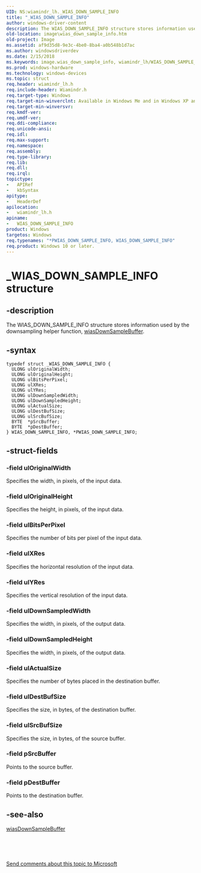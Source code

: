 ```yaml
---
UID: NS:wiamindr_lh._WIAS_DOWN_SAMPLE_INFO
title: "_WIAS_DOWN_SAMPLE_INFO"
author: windows-driver-content
description: The WIAS_DOWN_SAMPLE_INFO structure stores information used by the downsampling helper function, wiasDownSampleBuffer.
old-location: image\wias_down_sample_info.htm
old-project: Image
ms.assetid: af9d35d8-9e3c-4be0-8ba4-a0b548b1d7ac
ms.author: windowsdriverdev
ms.date: 2/15/2018
ms.keywords: image.wias_down_sample_info, wiamindr_lh/WIAS_DOWN_SAMPLE_INFO, *PWIAS_DOWN_SAMPLE_INFO, PWIAS_DOWN_SAMPLE_INFO, WIAS_DOWN_SAMPLE_INFO, wiastrct_f7468047-47a4-4c3a-ada4-3bf329b32304.xml, wiamindr_lh/PWIAS_DOWN_SAMPLE_INFO, PWIAS_DOWN_SAMPLE_INFO structure pointer [Imaging Devices], _WIAS_DOWN_SAMPLE_INFO, WIAS_DOWN_SAMPLE_INFO structure [Imaging Devices]
ms.prod: windows-hardware
ms.technology: windows-devices
ms.topic: struct
req.header: wiamindr_lh.h
req.include-header: Wiamindr.h
req.target-type: Windows
req.target-min-winverclnt: Available in Windows Me and in Windows XP and later versions of the Windows operating systems.
req.target-min-winversvr: 
req.kmdf-ver: 
req.umdf-ver: 
req.ddi-compliance: 
req.unicode-ansi: 
req.idl: 
req.max-support: 
req.namespace: 
req.assembly: 
req.type-library: 
req.lib: 
req.dll: 
req.irql: 
topictype:
-	APIRef
-	kbSyntax
apitype:
-	HeaderDef
apilocation:
-	wiamindr_lh.h
apiname:
-	WIAS_DOWN_SAMPLE_INFO
product: Windows
targetos: Windows
req.typenames: "*PWIAS_DOWN_SAMPLE_INFO, WIAS_DOWN_SAMPLE_INFO"
req.product: Windows 10 or later.
---
```


# _WIAS_DOWN_SAMPLE_INFO structure


## -description


The WIAS_DOWN_SAMPLE_INFO structure stores information used by the downsampling helper function, <a href="..\wiamdef\nf-wiamdef-wiasdownsamplebuffer.md">wiasDownSampleBuffer</a>.


## -syntax


````
typedef struct _WIAS_DOWN_SAMPLE_INFO {
  ULONG ulOriginalWidth;
  ULONG ulOriginalHeight;
  ULONG ulBitsPerPixel;
  ULONG ulXRes;
  ULONG ulYRes;
  ULONG ulDownSampledWidth;
  ULONG ulDownSampledHeight;
  ULONG ulActualSize;
  ULONG ulDestBufSize;
  ULONG ulSrcBufSize;
  BYTE  *pSrcBuffer;
  BYTE  *pDestBuffer;
} WIAS_DOWN_SAMPLE_INFO, *PWIAS_DOWN_SAMPLE_INFO;
````


## -struct-fields




### -field ulOriginalWidth

Specifies the width, in pixels, of the input data.


### -field ulOriginalHeight

Specifies the height, in pixels, of the input data.


### -field ulBitsPerPixel

Specifies the number of bits per pixel of the input data.


### -field ulXRes

Specifies the horizontal resolution of the input data.


### -field ulYRes

Specifies the vertical resolution of the input data.


### -field ulDownSampledWidth

Specifies the width, in pixels, of the output data.


### -field ulDownSampledHeight

Specifies the width, in pixels, of the output data.


### -field ulActualSize

Specifies the number of bytes placed in the destination buffer.


### -field ulDestBufSize

Specifies the size, in bytes, of the destination buffer.


### -field ulSrcBufSize

Specifies the size, in bytes, of the source buffer.


### -field pSrcBuffer

Points to the source buffer.


### -field pDestBuffer

Points to the destination buffer.


## -see-also

<a href="..\wiamdef\nf-wiamdef-wiasdownsamplebuffer.md">wiasDownSampleBuffer</a>



 

 

<a href="mailto:wsddocfb@microsoft.com?subject=Documentation%20feedback [Image\image]:%20WIAS_DOWN_SAMPLE_INFO structure%20 RELEASE:%20(2/15/2018)&amp;body=%0A%0APRIVACY STATEMENT%0A%0AWe use your feedback to improve the documentation. We don't use your email address for any other purpose, and we'll remove your email address from our system after the issue that you're reporting is fixed. While we're working to fix this issue, we might send you an email message to ask for more info. Later, we might also send you an email message to let you know that we've addressed your feedback.%0A%0AFor more info about Microsoft's privacy policy, see http://privacy.microsoft.com/en-us/default.aspx." title="Send comments about this topic to Microsoft">Send comments about this topic to Microsoft</a>

